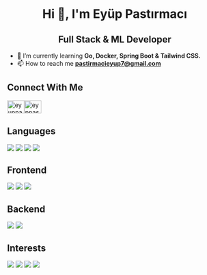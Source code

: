 # <div align="center">**Hi 👋, I'm Eyüp Pastırmacı**</div>
## <div align="center">**Full Stack & ML Developer**</div>
- 🌱 I’m currently learning **Go, Docker, Spring Boot & Tailwind CSS.**
- 📫 How to reach me **pastirmacieyup7@gmail.com**
## **Connect With Me**
<a href="https://twitter.com/eyuppastirmaci" target="_blank"><img align="center" src="https://raw.githubusercontent.com/rahuldkjain/github-profile-readme-generator/master/src/images/icons/Social/twitter.svg" alt="eyuppastirmaci" height="30" width="40" /></a><a href="https://kaggle.com/eyppastrmac" target="_blank"><img align="center" src="https://raw.githubusercontent.com/rahuldkjain/github-profile-readme-generator/master/src/images/icons/Social/kaggle.svg" alt="eyppastrmac" height="30" width="40" /></a>

## **Languages**
<p align="left">
  <a href="https://www.javascript.com/" target="_blank"><img src="https://user-images.githubusercontent.com/60294196/222983406-03a170ab-0d92-4cb7-8ff6-c87f8b499143.svg" /></a>
  <a href="https://www.python.org/" target="_blank"><img src="https://user-images.githubusercontent.com/60294196/222983712-f269d3e1-099b-4bbe-8276-831b04392896.svg" /></a>
  <a href="https://learn.microsoft.com/en-us/dotnet/csharp/" target="_blank"><img src="https://user-images.githubusercontent.com/60294196/222983223-29389958-45fc-4670-94c2-14d669782972.svg" /></a>
  <a href="https://www.oracle.com/java/" target="_blank"><img src="https://user-images.githubusercontent.com/60294196/222983767-f0736ac5-95cc-460f-aa81-f3ed54f78056.svg" /></a>
</p>

## **Frontend**
<p align="left">
  <a href="https://reactjs.org/" target="_blank"><img src="https://user-images.githubusercontent.com/60294196/222983979-bfd661b6-bedc-41db-9c32-3438a503982b.svg" /></a>
  <a href="https://angular.io/" target="_blank"><img src="https://user-images.githubusercontent.com/60294196/222983943-7ebfc5fb-c875-449e-a3ee-2a6d9687b507.svg" /></a>
  <a href="https://sass-lang.com/" target="_blank"><img src="https://user-images.githubusercontent.com/60294196/222985546-c270cbfd-a3dc-4700-8ab6-d6520eb56c4e.svg" /></a>
</p>

## **Backend**

<p align="left">
  <a href="https://dotnet.microsoft.com/en-us/" target="_blank"><img src="https://user-images.githubusercontent.com/60294196/222985067-3d5d2b1d-b958-46cd-99ca-bd040645767a.svg" /></a>
  <a href="https://nodejs.org/en/" target="_blank"><img src="https://user-images.githubusercontent.com/60294196/222984448-547c17e0-1467-420c-a84c-9b8aadf81e38.svg" /></a>
</p>

## **Interests**
<p align="left">
  <img src="https://user-images.githubusercontent.com/60294196/222985285-3e7f1489-cdcb-4235-8dfe-3650f673f293.svg" />
  <img src="https://user-images.githubusercontent.com/60294196/222985348-3afa3d80-ca96-4855-bebe-31f2f43da143.svg" />
  <img src="https://user-images.githubusercontent.com/60294196/222985396-dca4ab7b-e1ac-479c-9ce8-456b6f36f205.svg" />
  <img src="https://user-images.githubusercontent.com/60294196/222985426-015ebfd3-0f1b-4dde-be80-9898f1315c0e.svg" />
</p>
